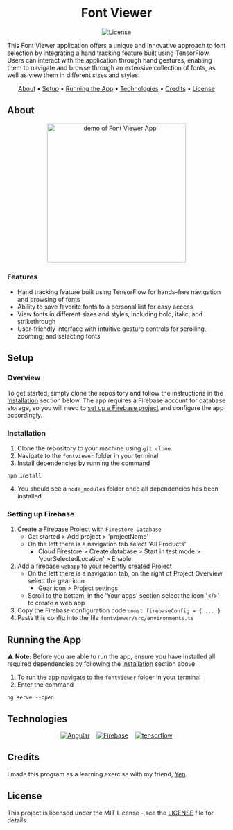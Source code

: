 <div align="center">

# Font Viewer

[![License][license.io]][license-url]

<p align="left">
This Font Viewer application offers a unique and innovative approach to font selection by integrating a hand tracking feature built using TensorFlow. Users can interact with the application through hand gestures, enabling them to navigate and browse through an extensive collection of fonts, as well as view them in different sizes and styles.
</p>

[About](#about) •
[Setup](#setup) •
[Running the App](#running-the-app) •
[Technologies](#technologies) •
[Credits](#credits) •
[License](#license)

</div>

## About

<div align="center">

<img height=320 alt="demo of Font Viewer App" src="https://raw.githubusercontent.com/rparin/Font-Viewer/main/preview/demo.gif">

</div>

### Features

- Hand tracking feature built using TensorFlow for hands-free navigation and browsing of fonts
- Ability to save favorite fonts to a personal list for easy access
- View fonts in different sizes and styles, including bold, italic, and strikethrough
- User-friendly interface with intuitive gesture controls for scrolling, zooming, and selecting fonts

## Setup

### Overview

To get started, simply clone the repository and follow the instructions in the [Installation](#installation) section below. The app requires a Firebase account for database storage, so you will need to [set up a Firebase project](#setting-up-firebase) and configure the app accordingly.

### Installation

1. Clone the repository to your machine using `git clone`.
2. Navigate to the `fontviewer` folder in your terminal
3. Install dependencies by running the command

```
npm install
```

4. You should see a `node_modules` folder once all dependencies has been installed

### Setting up Firebase

1. Create a [Firebase Project][firebase-setup-url] with `Firestore Database`
   - Get started > Add project > 'projectName'
   - On the left there is a navigation tab select 'All Products'
     - Cloud Firestore > Create database > Start in test mode > 'yourSelectedLocation' > Enable
2. Add a firebase `webapp` to your recently created Project
   - On the left there is a navigation tab, on the right of Project Overview select the gear icon
     - Gear icon > Project settings
   - Scroll to the bottom, in the 'Your apps' section select the icon '</>' to create a web app
3. Copy the Firebase configuration code `const firebaseConfig = { ... }`
4. Paste this config into the file `fontviewer/src/environments.ts`

## Running the App

⚠️ **Note:** Before you are able to run the app, ensure you have installed all required dependencies by following the [Installation](#installation) section above

1. To run the app navigate to the `fontviewer` folder in your terminal
2. Enter the command

```
ng serve --open
```

## Technologies

<div align="center">

[![Angular][angular.io]][angular-url]
&nbsp;&nbsp;
[![Firebase][firebase.io]][firebase-url]
&nbsp;&nbsp;
[![tensorflow][tensorflow.io]][tensorflow-url]

</div>

## Credits

I made this program as a learning exercise with my friend, [Yen][yen-url].

## License

This project is licensed under the MIT License - see the [LICENSE][git-license-url] file for details.

<!-- MARKDOWN LINKS & IMAGES -->
<!-- https://github.com/simple-icons/simple-icons/blob/develop/slugs.md -->

[license.io]: https://img.shields.io/badge/license-MIT-blue.svg
[license-url]: https://opensource.org/licenses/MIT
[git-license-url]: https://github.com/rparin/Font-Viewer/blob/main/LICENSE
[angular.io]: https://img.shields.io/badge/Angular-DD0031?style=for-the-badge&logo=angular&logoColor=white
[angular-url]: https://angular.io/
[yen-url]: https://github.com/yen-lei
[firebase.io]: https://img.shields.io/badge/Firebase-039BE6?style=for-the-badge&logo=firebase
[firebase-url]: https://firebase.google.com/
[tensorflow.io]: https://img.shields.io/badge/TensorFlow-FFFFFF?style=for-the-badge&logo=tensorflow
[tensorflow-url]: https://www.tensorflow.org/js
[firebase-setup-url]: https://firebase.google.com/
